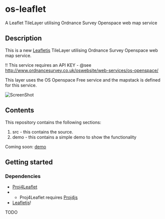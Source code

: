 os-leaflet
==========

A Leaflet TileLayer utilising Ordnance Survey Openspace web map service

## Description

This is a new [Leafletjs](http://leafletjs.com/) TileLayer utilising Ordnance Survey Openspace web map service.

!! This service requires an API KEY - @see http://www.ordnancesurvey.co.uk/oswebsite/web-services/os-openspace/

This layer uses the OS Openspace Free service and the mapstack is defined for this service.

![ScreenShot](https://github.com/rob-murray/os-leaflet/raw/master/screenshot.png "Screenshot of demo app")

## Contents

This repository contains the following sections:

1. src - this contains the source.
2. demo - this contains a simple demo to show the functionality

Coming soon: [demo](http://rob-murray.github.io/os-leaflet/)


## Getting started

### Dependencies

* [Proj4Leaflet](https://github.com/kartena/Proj4Leaflet)
* * Proj4Leaflet requires [Proj4js](http://trac.osgeo.org/proj4js/)
* [Leafletjs](http://leafletjs.com/)!

TODO

